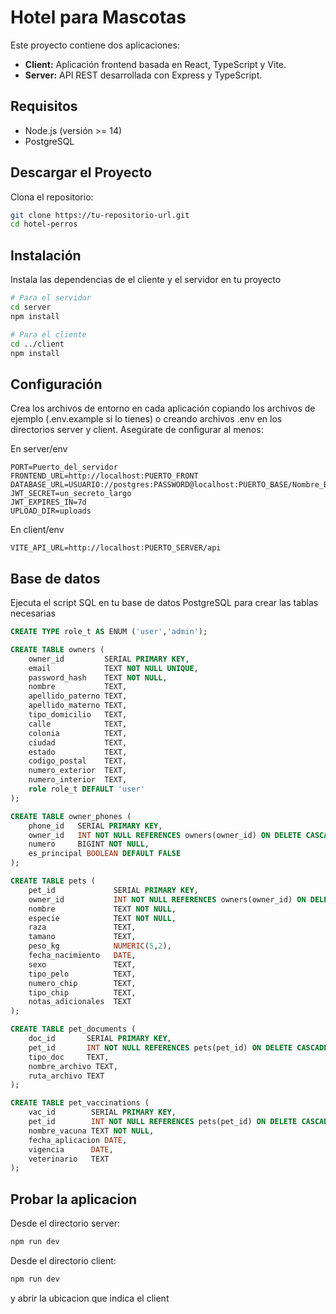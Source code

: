 # Hotel para Mascotas

Este proyecto contiene dos aplicaciones:

- **Client:** Aplicación frontend basada en React, TypeScript y Vite.
- **Server:** API REST desarrollada con Express y TypeScript.

## Requisitos

- Node.js (versión >= 14)
- PostgreSQL

## Descargar el Proyecto

Clona el repositorio:

```sh
git clone https://tu-repositorio-url.git
cd hotel-perros
```

## Instalación

Instala las dependencias de el cliente y el servidor en tu proyecto

```sh
# Para el servidor
cd server
npm install

# Para el cliente
cd ../client
npm install
```

## Configuración

Crea los archivos de entorno en cada aplicación copiando los archivos de ejemplo (.env.example si lo tienes) o creando archivos .env en los 
directorios server y client. Asegúrate de configurar al menos:

En server/env
```env
PORT=Puerto_del_servidor
FRONTEND_URL=http://localhost:PUERTO_FRONT
DATABASE_URL=USUARIO://postgres:PASSWORD@localhost:PUERTO_BASE/Nombre_Base_Datos
JWT_SECRET=un_secreto_largo
JWT_EXPIRES_IN=7d
UPLOAD_DIR=uploads
```

En client/env
```env
VITE_API_URL=http://localhost:PUERTO_SERVER/api
```
## Base de datos

Ejecuta el script SQL en tu base de datos PostgreSQL para crear las tablas necesarias

```sql
CREATE TYPE role_t AS ENUM ('user','admin');

CREATE TABLE owners (
    owner_id         SERIAL PRIMARY KEY,
    email            TEXT NOT NULL UNIQUE,
    password_hash    TEXT NOT NULL,
    nombre           TEXT,
    apellido_paterno TEXT,
    apellido_materno TEXT,
    tipo_domicilio   TEXT,
    calle            TEXT,
    colonia          TEXT,
    ciudad           TEXT,
    estado           TEXT,
    codigo_postal    TEXT,
    numero_exterior  TEXT,
    numero_interior  TEXT,
	role role_t DEFAULT 'user'
);

CREATE TABLE owner_phones (
    phone_id   SERIAL PRIMARY KEY,
    owner_id   INT NOT NULL REFERENCES owners(owner_id) ON DELETE CASCADE,
    numero     BIGINT NOT NULL,
    es_principal BOOLEAN DEFAULT FALSE
);

CREATE TABLE pets (
    pet_id             SERIAL PRIMARY KEY,
    owner_id           INT NOT NULL REFERENCES owners(owner_id) ON DELETE CASCADE,
    nombre             TEXT NOT NULL,
    especie            TEXT NOT NULL,
    raza               TEXT,
    tamano             TEXT,
    peso_kg            NUMERIC(5,2),
    fecha_nacimiento   DATE,
    sexo               TEXT,
    tipo_pelo          TEXT,
    numero_chip        TEXT,
    tipo_chip          TEXT,
    notas_adicionales  TEXT
);

CREATE TABLE pet_documents (
    doc_id       SERIAL PRIMARY KEY,
    pet_id       INT NOT NULL REFERENCES pets(pet_id) ON DELETE CASCADE,
    tipo_doc     TEXT,
    nombre_archivo TEXT,
    ruta_archivo TEXT
);

CREATE TABLE pet_vaccinations (
    vac_id        SERIAL PRIMARY KEY,
    pet_id        INT NOT NULL REFERENCES pets(pet_id) ON DELETE CASCADE,
    nombre_vacuna TEXT NOT NULL,
    fecha_aplicacion DATE,
    vigencia      DATE,
    veterinario   TEXT
);
```

## Probar la aplicacion

Desde el directorio server:

```sh
npm run dev
```

Desde el directorio client:

```sh
npm run dev
```

y abrir la ubicacion que indica el client